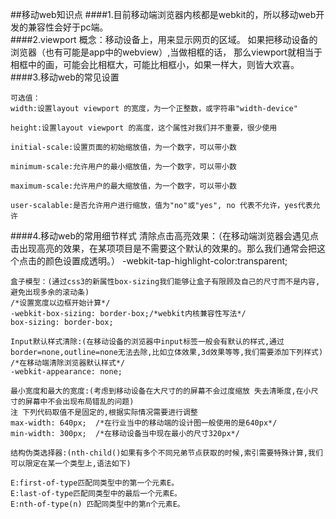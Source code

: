 ##移动web知识点
####1.目前移动端浏览器内核都是webkit的，所以移动web开发的兼容性会好于pc端。  
####2.viewport
 	概念：移动设备上，用来显示网页的区域。 
	如果把移动设备的浏览器（也有可能是app中的webview）,当做相框的话， 
	那么viewport就相当于相框中的画，可能会比相框大，可能比相框小，如果一样大，则皆大欢喜。 
####3.移动web的常见设置 
	<meta name="viewport" content="width=device-width, initial-scale=1.0, maximum-scale=1.0, user-scalable=0">

	可选值：	
	width:设置layout viewport 的宽度，为一个正整数，或字符串"width-device"

	height:设置layout viewport 的高度，这个属性对我们并不重要，很少使用

	initial-scale:设置页面的初始缩放值，为一个数字，可以带小数

	minimum-scale:允许用户的最小缩放值，为一个数字，可以带小数

	maximum-scale:允许用户的最大缩放值，为一个数字，可以带小数

	user-scalable:是否允许用户进行缩放，值为"no"或"yes", no 代表不允许，yes代表允许 

####4.移动web的常用细节样式 
	清除点击高亮效果：（在移动端浏览器会遇见点击出现高亮的效果，在某项项目是不需要这个默认的效果的。那么我们通常会把这个点击的颜色设置成透明。）
	-webkit-tap-highlight-color:transparent;

	盒子模型：(通过css3的新属性box-sizing我们能够让盒子有限顾及自己的尺寸而不是内容,避免出现多余的滚动条)
 	/*设置宽度以边框开始计算*/
	-webkit-box-sizing: border-box;/*webkit内核兼容性写法*/
	box-sizing: border-box;

 	Input默认样式清除:(在移动设备的浏览器中input标签一般会有默认的样式,通过border=none,outline=none无法去除,比如立体效果,3d效果等等,我们需要添加下列样式) 
	/*在移动端清除浏览器默认样式*/
	-webkit-appearance: none; 

	最小宽度和最大的宽度:(考虑到移动设备在大尺寸的的屏幕不会过度缩放 失去清晰度,在小尺寸的屏幕中不会出现布局错乱的问题) 
	注 下列代码取值不是固定的,根据实际情况需要进行调整
	max-width: 640px;  /*在行业当中的移动端的设计图一般使用的是640px*/
	min-width: 300px;  /*在移动设备当中现在最小的尺寸320px*/ 

	结构伪类选择器:(nth-child()如果有多个不同兄弟节点获取的时候,索引需要特殊计算,我们可以限定在某一个类型上,语法如下)
	
	E:first-of-type匹配同类型中的第一个元素E。
	E:last-of-type匹配同类型中的最后一个元素E。
	E:nth-of-type(n) 匹配同类型中的第n个元素E。